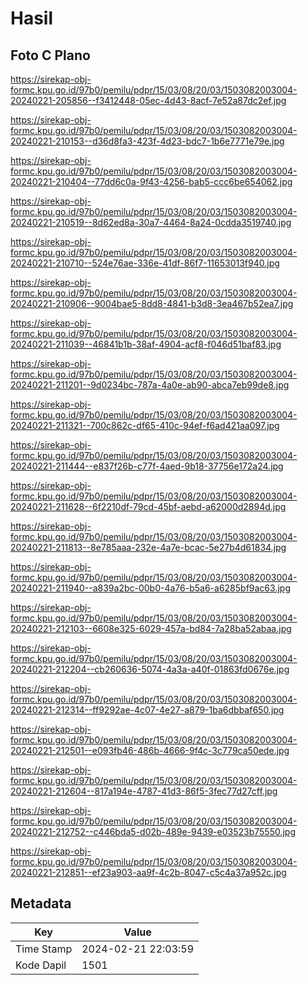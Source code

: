 # Hasil

## Foto C Plano

https://sirekap-obj-formc.kpu.go.id/97b0/pemilu/pdpr/15/03/08/20/03/1503082003004-20240221-205856--f3412448-05ec-4d43-8acf-7e52a87dc2ef.jpg

https://sirekap-obj-formc.kpu.go.id/97b0/pemilu/pdpr/15/03/08/20/03/1503082003004-20240221-210153--d36d8fa3-423f-4d23-bdc7-1b6e7771e79e.jpg

https://sirekap-obj-formc.kpu.go.id/97b0/pemilu/pdpr/15/03/08/20/03/1503082003004-20240221-210404--77dd6c0a-9f43-4256-bab5-ccc6be654062.jpg

https://sirekap-obj-formc.kpu.go.id/97b0/pemilu/pdpr/15/03/08/20/03/1503082003004-20240221-210519--8d62ed8a-30a7-4464-8a24-0cdda3519740.jpg

https://sirekap-obj-formc.kpu.go.id/97b0/pemilu/pdpr/15/03/08/20/03/1503082003004-20240221-210710--524e76ae-336e-41df-86f7-11653013f940.jpg

https://sirekap-obj-formc.kpu.go.id/97b0/pemilu/pdpr/15/03/08/20/03/1503082003004-20240221-210906--9004bae5-8dd8-4841-b3d8-3ea467b52ea7.jpg

https://sirekap-obj-formc.kpu.go.id/97b0/pemilu/pdpr/15/03/08/20/03/1503082003004-20240221-211039--46841b1b-38af-4904-acf8-f046d51baf83.jpg

https://sirekap-obj-formc.kpu.go.id/97b0/pemilu/pdpr/15/03/08/20/03/1503082003004-20240221-211201--9d0234bc-787a-4a0e-ab90-abca7eb99de8.jpg

https://sirekap-obj-formc.kpu.go.id/97b0/pemilu/pdpr/15/03/08/20/03/1503082003004-20240221-211321--700c862c-df65-410c-94ef-f6ad421aa097.jpg

https://sirekap-obj-formc.kpu.go.id/97b0/pemilu/pdpr/15/03/08/20/03/1503082003004-20240221-211444--e837f26b-c77f-4aed-9b18-37756e172a24.jpg

https://sirekap-obj-formc.kpu.go.id/97b0/pemilu/pdpr/15/03/08/20/03/1503082003004-20240221-211628--6f2210df-79cd-45bf-aebd-a62000d2894d.jpg

https://sirekap-obj-formc.kpu.go.id/97b0/pemilu/pdpr/15/03/08/20/03/1503082003004-20240221-211813--8e785aaa-232e-4a7e-bcac-5e27b4d61834.jpg

https://sirekap-obj-formc.kpu.go.id/97b0/pemilu/pdpr/15/03/08/20/03/1503082003004-20240221-211940--a839a2bc-00b0-4a76-b5a6-a6285bf9ac63.jpg

https://sirekap-obj-formc.kpu.go.id/97b0/pemilu/pdpr/15/03/08/20/03/1503082003004-20240221-212103--6608e325-6029-457a-bd84-7a28ba52abaa.jpg

https://sirekap-obj-formc.kpu.go.id/97b0/pemilu/pdpr/15/03/08/20/03/1503082003004-20240221-212204--cb260636-5074-4a3a-a40f-01863fd0676e.jpg

https://sirekap-obj-formc.kpu.go.id/97b0/pemilu/pdpr/15/03/08/20/03/1503082003004-20240221-212314--ff9292ae-4c07-4e27-a879-1ba6dbbaf650.jpg

https://sirekap-obj-formc.kpu.go.id/97b0/pemilu/pdpr/15/03/08/20/03/1503082003004-20240221-212501--e093fb46-486b-4666-9f4c-3c779ca50ede.jpg

https://sirekap-obj-formc.kpu.go.id/97b0/pemilu/pdpr/15/03/08/20/03/1503082003004-20240221-212604--817a194e-4787-41d3-86f5-3fec77d27cff.jpg

https://sirekap-obj-formc.kpu.go.id/97b0/pemilu/pdpr/15/03/08/20/03/1503082003004-20240221-212752--c446bda5-d02b-489e-9439-e03523b75550.jpg

https://sirekap-obj-formc.kpu.go.id/97b0/pemilu/pdpr/15/03/08/20/03/1503082003004-20240221-212851--ef23a903-aa9f-4c2b-8047-c5c4a37a952c.jpg


## Metadata

| Key        | Value               |
| ---------- | ------------------- |
| Time Stamp | 2024-02-21 22:03:59 |
| Kode Dapil | 1501                |



